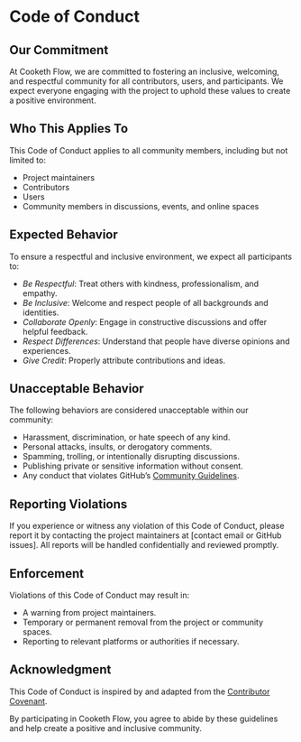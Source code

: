 # Code of Conduct

## Our Commitment
At Cooketh Flow, we are committed to fostering an inclusive, welcoming, and respectful community for all contributors, users, and participants. We expect everyone engaging with the project to uphold these values to create a positive environment.

## Who This Applies To
This Code of Conduct applies to all community members, including but not limited to:
- Project maintainers
- Contributors
- Users
- Community members in discussions, events, and online spaces

## Expected Behavior
To ensure a respectful and inclusive environment, we expect all participants to:
- *Be Respectful*: Treat others with kindness, professionalism, and empathy.
- *Be Inclusive*: Welcome and respect people of all backgrounds and identities.
- *Collaborate Openly*: Engage in constructive discussions and offer helpful feedback.
- *Respect Differences*: Understand that people have diverse opinions and experiences.
- *Give Credit*: Properly attribute contributions and ideas.

## Unacceptable Behavior
The following behaviors are considered unacceptable within our community:
- Harassment, discrimination, or hate speech of any kind.
- Personal attacks, insults, or derogatory comments.
- Spamming, trolling, or intentionally disrupting discussions.
- Publishing private or sensitive information without consent.
- Any conduct that violates GitHub’s [Community Guidelines](https://docs.github.com/en/site-policy/github-terms/github-community-guidelines).

## Reporting Violations
If you experience or witness any violation of this Code of Conduct, please report it by contacting the project maintainers at [contact email or GitHub issues]. All reports will be handled confidentially and reviewed promptly.

## Enforcement
Violations of this Code of Conduct may result in:
- A warning from project maintainers.
- Temporary or permanent removal from the project or community spaces.
- Reporting to relevant platforms or authorities if necessary.

## Acknowledgment
This Code of Conduct is inspired by and adapted from the [Contributor Covenant](https://www.contributor-covenant.org/).

By participating in Cooketh Flow, you agree to abide by these guidelines and help create a positive and inclusive community.
